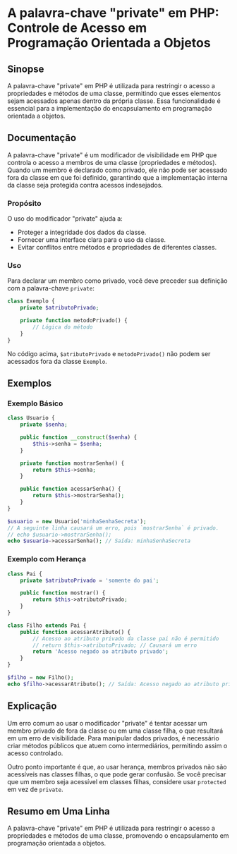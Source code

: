 <!--
Meta Description: # A palavra-chave "private" em PHP: Controle de Acesso em Programação Orientada a Objetos ## Sinopse A palavra-chave "private" em PHP é utilizada para...
Meta Keywords: private, classe, que, acesso, php
-->

# A palavra-chave "private" em PHP: Controle de Acesso em Programação Orientada a Objetos

## Sinopse
A palavra-chave "private" em PHP é utilizada para restringir o acesso a propriedades e métodos de uma classe, permitindo que esses elementos sejam acessados apenas dentro da própria classe. Essa funcionalidade é essencial para a implementação do encapsulamento em programação orientada a objetos.

## Documentação
A palavra-chave "private" é um modificador de visibilidade em PHP que controla o acesso a membros de uma classe (propriedades e métodos). Quando um membro é declarado como privado, ele não pode ser acessado fora da classe em que foi definido, garantindo que a implementação interna da classe seja protegida contra acessos indesejados.

### Propósito
O uso do modificador "private" ajuda a:
- Proteger a integridade dos dados da classe.
- Fornecer uma interface clara para o uso da classe.
- Evitar conflitos entre métodos e propriedades de diferentes classes.

### Uso
Para declarar um membro como privado, você deve preceder sua definição com a palavra-chave `private`:

```php
class Exemplo {
    private $atributoPrivado;

    private function metodoPrivado() {
        // Lógica do método
    }
}
```

No código acima, `$atributoPrivado` e `metodoPrivado()` não podem ser acessados fora da classe `Exemplo`.

## Exemplos

### Exemplo Básico
```php
class Usuario {
    private $senha;

    public function __construct($senha) {
        $this->senha = $senha;
    }

    private function mostrarSenha() {
        return $this->senha;
    }

    public function acessarSenha() {
        return $this->mostrarSenha();
    }
}

$usuario = new Usuario('minhaSenhaSecreta');
// A seguinte linha causará um erro, pois `mostrarSenha` é privado.
// echo $usuario->mostrarSenha(); 
echo $usuario->acessarSenha(); // Saída: minhaSenhaSecreta
```

### Exemplo com Herança
```php
class Pai {
    private $atributoPrivado = 'somente do pai';

    public function mostrar() {
        return $this->atributoPrivado;
    }
}

class Filho extends Pai {
    public function acessarAtributo() {
        // Acesso ao atributo privado da classe pai não é permitido
        // return $this->atributoPrivado; // Causará um erro
        return 'Acesso negado ao atributo privado';
    }
}

$filho = new Filho();
echo $filho->acessarAtributo(); // Saída: Acesso negado ao atributo privado
```

## Explicação
Um erro comum ao usar o modificador "private" é tentar acessar um membro privado de fora da classe ou em uma classe filha, o que resultará em um erro de visibilidade. Para manipular dados privados, é necessário criar métodos públicos que atuem como intermediários, permitindo assim o acesso controlado.

Outro ponto importante é que, ao usar herança, membros privados não são acessíveis nas classes filhas, o que pode gerar confusão. Se você precisar que um membro seja acessível em classes filhas, considere usar `protected` em vez de `private`.

## Resumo em Uma Linha
A palavra-chave "private" em PHP é utilizada para restringir o acesso a propriedades e métodos de uma classe, promovendo o encapsulamento em programação orientada a objetos.